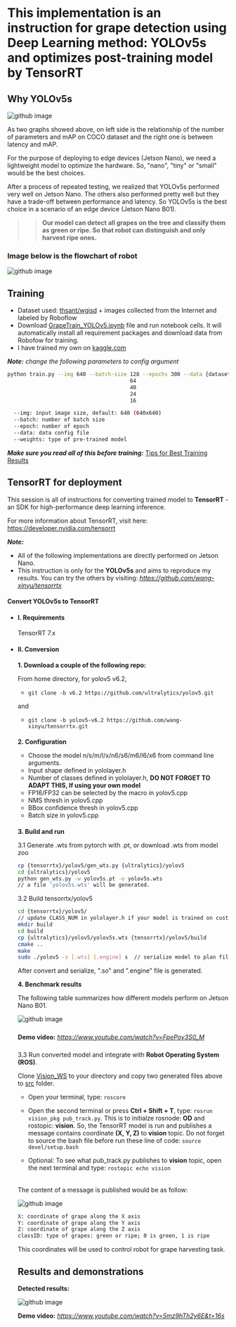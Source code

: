 # **This implementation is an instruction for grape detection using Deep Learning method: YOLOv5s and optimizes post-training model by TensorRT**

## **Why YOLOv5s**

![github image](https://github.com/huynhloc04/LVTN/blob/main/Vision_WS/images/YOLO_Compare.jpg)

As two graphs showed above, on left side is the relationship of the number of parameters and mAP on COCO dataset and the right one is between latency and mAP.

For the purpose of deploying to edge devices (Jetson Nano), we need a lightweight model to optimize the hardware. So, "nano", "tiny" or "small" would be the best choices.

After a process of repeated testing, we realized that YOLOv5s performed very well on Jetson Nano. The others also performed pretty well but they have a trade-off between performance and latency. So YOLOv5s is the best choice in a scenario of an edge device (Jetson Nano B01).

>> **Our model can detect all grapes on the tree and classify them as green or ripe. So that robot can distinguish and only harvest ripe ones.**

### **Image below is the flowchart of robot**

![github image](https://github.com/huynhloc04/LVTN/blob/main/Vision_WS/images/flowchart.jpg)

## **Training**

- Dataset used: [thsant/wgisd](https://zenodo.org/record/3361736#.XcQJVzMzZPY) + images collected from the Internet and labeled by Roboflow
- Download [GrapeTrain_YOLOv5.ipynb](https://github.com/huynhloc04/LVTN/blob/main/Vision_WS/GrpeTrain_YOLOv5.ipynb) file and run notebook cells. It will automatically install all requirement packages and download data from Robofow for training.
- I have trained my own on [kaggle.com](https://www.kaggle.com/)
  
  
***Note:***  *change the following parameters to config argument*

```bash
python train.py --img 640 --batch-size 128 --epochs 300 --data {dataset.location}/data.yaml --weights yolov5n.pt
                                       64                                                             yolov5s
                                       40                                                             yolov5m
                                       24                                                             yolov5l
                                       16                                                             yolov5x

  --img: input image size, default: 640 (640x640)
  --batch: number of batch size
  --epoch: number of epoch
  --data: data config file
  --weights: type of pre-trained model
```

***Make sure you read all of this before training:*** [Tips for Best Training Results](https://github.com/ultralytics/yolov5/wiki/Tips-for-Best-Training-Results)


## **TensorRT for deployment**

This session is all of instructions for converting trained model to **TensorRT** - an SDK for high-performance deep learning inference. 

For more information about TensorRT, visit here: https://developer.nvidia.com/tensorrt

***Note:*** 
- All of the following implementations are directly performed on Jetson Nano. 
- This instruction is only for the **YOLOv5s** and aims to reproduce my results. You can try the others by visiting: *https://github.com/wang-xinyu/tensorrtx*


#### **Convert YOLOv5s to TensorRT**

- #### I. Requirements

    TensorRT 7.x

- #### II. Conversion 
    
    **1. Download a couple of the following repo:**

    From home directory, for yolov5 v6.2, 
    - `git clone -b v6.2 https://github.com/ultralytics/yolov5.git` 
    
    and

    - `git clone -b yolov5-v6.2 https://github.com/wang-xinyu/tensorrtx.git`
  
  ####

    **2. Configuration**
  - Choose the model n/s/m/l/x/n6/s6/m6/l6/x6 from command line arguments.
  - Input shape defined in yololayer.h
  - Number of classes defined in yololayer.h, **DO NOT FORGET TO ADAPT THIS, If using your own model**
  - FP16/FP32 can be selected by the macro in yolov5.cpp
  - NMS thresh in yolov5.cpp
  - BBox confidence thresh in yolov5.cpp
  - Batch size in yolov5.cpp

  ####

    **3. Build and run**

    3.1 Generate .wts from pytorch with .pt, or download .wts from model zoo

    ```bash
    cp {tensorrtx}/yolov5/gen_wts.py {ultralytics}/yolov5
    cd {ultralytics}/yolov5
    python gen_wts.py -w yolov5s.pt -o yolov5s.wts
    // a file 'yolov5s.wts' will be generated.
    ```

    3.2 Build tensorrtx/yolov5

    ```bash
    cd {tensorrtx}/yolov5/
    // update CLASS_NUM in yololayer.h if your model is trained on custom dataset
    mkdir build
    cd build
    cp {ultralytics}/yolov5/yolov5s.wts {tensorrtx}/yolov5/build
    cmake ..
    make
    sudo ./yolov5 -s [.wts] [.engine] s  // serialize model to plan file
    ```

    After convert and serialize, ".so" and ".engine" file is generated.
    
    **4. Benchmark results**
    
    The following table summarizes how different models perform on Jetson Nano B01.
    
    ![github image](https://github.com/huynhloc04/LVTN/blob/main/Vision_WS/images/benchmark.jpg)

    #####

    **Demo video:** *https://www.youtube.com/watch?v=FpePov3S0_M*

    #####

    3.3 Run converted model and integrate with **Robot Operating System (ROS)**.

    Clone [Vision_WS](https://github.com/huynhloc04/LVTN/tree/main/Vision_WS) to your directory and copy two generated files above to [src](https://github.com/huynhloc04/LVTN/tree/main/Vision_WS/src/lvtn_pkg/src) folder.

    - Open your terminal, type: ```roscore```
    - Open the second terminal or press **Ctrl + Shift + T**, type: ```rosrun vision_pkg pub_track.py```. This is to initialze rosnode: **OD** and rostopic: **vision**. So, the TensorRT model is run and publishes a message contains coordinate **(X, Y, Z)** to **vision** topic.
    Do not forget to source the bash file before run these line of code: ```source devel/setup.bash```

    - Optional: To see what pub_track.py publishes to **vision** topic, open the next terminal and type: ```rostopic echo vision```
  ######
   
   The content of a message is published would be as follow:
   
   ![github image](https://github.com/huynhloc04/LVTN/blob/main/Vision_WS/images/message.jpg)

    ```bash
    X: coordinate of grape along the X axis
    Y: coordinate of grape along the Y axis
    Z: coordinate of grape along the Z axis
    classID: type of grapes: green or ripe; 0 is green, 1 is ripe
    ```

    This coordinates will be used to control robot for grape harvesting task.
    
    ## **Results and demonstrations**
    
    **Detected results:**
    
    ![github image](https://github.com/huynhloc04/LVTN/blob/main/images/result.jpg)
        
    **Demo video:** *https://www.youtube.com/watch?v=5mz9hTh2y6E&t=16s*




 

    





  

  





